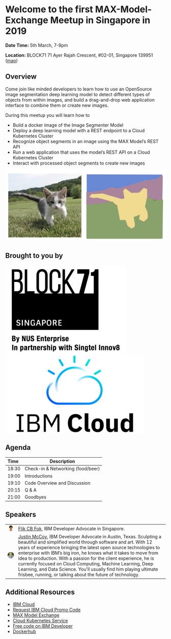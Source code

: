 # Welcome to the first MAX-Model-Exchange Meetup in Singapore in 2019


**Date Time:** 
5th March, 7-9pm 

**Location:** 
BLOCK71 71 Ayer Rajah Crescent, #02-01, Singapore 139951 ([map](https://www.google.com/maps/place/BLOCK71+Singapore/@1.2967926,103.786762,15z/data=!4m2!3m1!1s0x0:0x7b4dee0cac5594e3?ved=2ahUKEwiAyYmtm-XgAhWMA3IKHefoDnsQ_BIwCnoECAEQCA))


## Overview

Come join like minded developers to learn how to use an OpenSource image segmentation deep learning model to detect different types of objects from within images, and build a drag-and-drop web application interface to combine them or create new images. 

During this meetup you will learn how to 
* Build a docker image of the Image Segmenter Model
* Deploy a deep learning model with a REST endpoint to a Cloud Kubernetes Cluster
* Recognize object segments in an image using the MAX Model’s REST API
* Run a web application that uses the model’s REST API on a Cloud Kubernetes Cluster
* Interact with processed object segments to create new images

![Image Segmentation Example](docs/images/image-segmentation.jpeg)

## Brought to you by
![BLOCK71](docs/images/block71.png)
![IBM Cloud](docs/images/ibm-cloud.png)

## Agenda
| Time | Description |
| :---- |- |
| 18:30 | Check-in & Networking (food/beer) |
| 19:00 | Introductions |
| 19:10 | Code Overview and Discussion |
| 20:15 | Q & A
| 21:00 | Goodbyes |


## Speakers
| | |
|:--------:|:----|
|![Flik Fok](docs/images/flik.png) | [Flik CB Fok](https://www.linkedin.com/in/flik-fok-588a542a/), IBM Developer Advocate in Singapore.
|![Justin McCoy](docs/images/justin.png) | [Justin McCoy](https://www.linkedin.com/in/mccoyjus/), IBM Developer Advocate in Austin, Texas. Sculpting a beautiful and simplified world through software and art. With 12 years of experience bringing the latest open source technologies to enterprise with IBM’s big iron, he knows what it takes to move from idea to production. With a passion for the client experience, he is currently focused on Cloud Computing, Machine Learning, Deep Learning, and Data Science. You’ll usually find him playing ultimate frisbee, running, or talking about the future of technology.|

## Additional Resources
* [IBM Cloud](https://cloud.ibm.com)
* [Request IBM Cloud Promo Code](https://ibm.biz/promo-code)
* [MAX Model Exchange](https://developer.ibm.com/exchanges/models/)
* [Cloud Kubernetes Service](https://cloud.ibm.com/containers-kubernetes/catalog/cluster)
* [Free code on IBM Developer](https://developer.ibm.com)
* [Dockerhub](https://hub.docker.com/)
